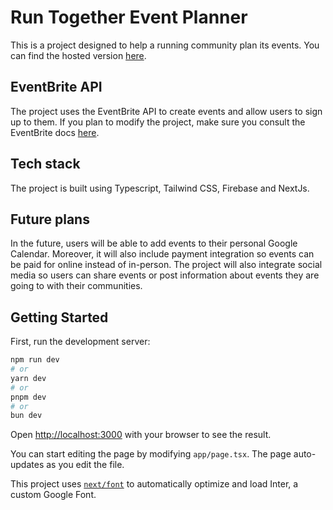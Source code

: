 # Run Together Event Planner

This is a project designed to help a running community plan its events.  You can find the hosted version [here](https://events-platform-two.vercel.app/).

## EventBrite API

The project uses the EventBrite API to create events and allow users to sign up to them. If you plan to modify the project, make sure you consult the EventBrite docs [here](https://www.eventbrite.com/platform/docs/introduction).

## Tech stack
The project is built using Typescript, Tailwind CSS, Firebase and NextJs.

## Future plans
In the future, users will be able to add events to their personal Google Calendar. Moreover, it will also include payment integration so events can be paid for online instead of in-person. The project will also integrate social media so users can share events or post information about events they are going to with their communities.


## Getting Started

First, run the development server:

```bash
npm run dev
# or
yarn dev
# or
pnpm dev
# or
bun dev
```

Open [http://localhost:3000](http://localhost:3000) with your browser to see the result.

You can start editing the page by modifying `app/page.tsx`. The page auto-updates as you edit the file.

This project uses [`next/font`](https://nextjs.org/docs/basic-features/font-optimization) to automatically optimize and load Inter, a custom Google Font.
